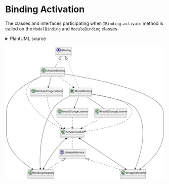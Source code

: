 # Binding Activation

The classes and interfaces participating when `IBinding.activate` method is called on the `ModelBinding` and `ModuleBinding` classes.

<details>
<summary>PlantUML source</summary>
<pre>
@startuml
'Entities'
interface IBinding {
+{abstract} activate(callback: Runnable): Unit
}
class "ModelBinding" as modelBinding
class "ModuleBinding" as moduleBinding

interface "InjectableService" as injectableService
class "ServiceLocator" as serviceLocator
class "WrappedNotifier" as wrappedNotifier
class "BindingsRegistry" as bindingsRegistry

class "NodeChangeListener" as nodeChangeListener
class "ModelChangeListener" as modelChangeListener
class "ModuleChageListener" as moduleChangeListener

'Relations'
IBinding <|.. modelBinding
IBinding <|.. moduleBinding

serviceLocator *--> wrappedNotifier
serviceLocator *--> bindingsRegistry
serviceLocator .. injectableService

injectableService <|.. wrappedNotifier
injectableService <|.. bindingsRegistry

modelBinding ..> serviceLocator
modelBinding --> nodeChangeListener
modelBinding -- modelChangeListener
modelBinding --> wrappedNotifier
modelBinding --> bindingsRegistry

moduleBinding ..> serviceLocator
moduleBinding --> moduleChangeListener
moduleBinding ..> modelBinding
moduleBinding --> wrappedNotifier
moduleBinding --> bindingsRegistry

nodeChangeListener ..> serviceLocator
modelChangeListener ..> serviceLocator
moduleChangeListener ..> serviceLocator

'Notes'
note right of IBinding: start: activate(callback: Runnable)

@enduml
</pre>
</details>

![](Binding-Activation.svg)

